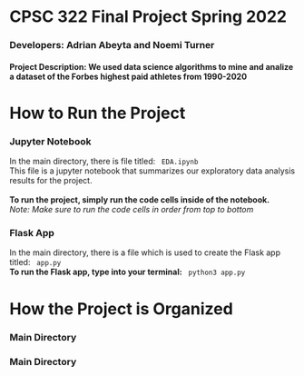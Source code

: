 # CPSC 322 Final Project Spring 2022
<h3> Developers: Adrian Abeyta and Noemi Turner </h3>  
<h4> Project Description: We used data science algorithms to mine and analize a dataset of the Forbes highest paid athletes from 1990-2020</h4>

# How to Run the Project

<h3> Jupyter Notebook </h3>

In the main directory, there is file titled: <code> EDA.ipynb </code> <br>
This file is a jupyter notebook that summarizes our exploratory data analysis results for the project. <br>
<br>**To run the project, simply run the code cells inside of the notebook.** <br>
*Note: Make sure to run the code cells in order from top to bottom*

<h3> Flask App </h3>

In the main directory, there is a file which is used to create the Flask app titled: <code> app.py </code> <br>
**To run the Flask app, type into your terminal:** <code> python3 app.py </code> <br>



# How the Project is Organized

<h3> Main Directory </h3> 

<h3> Main Directory </h3> 
